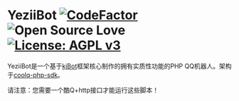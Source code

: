 # YeziiBot [![CodeFactor](https://www.codefactor.io/repository/github/lovelya72/yeziibot/badge)](https://www.codefactor.io/repository/github/lovelya72/yeziibot) ![Open Source Love](https://badges.frapsoft.com/os/v2/open-source.svg?v=102) [![License: AGPL v3](https://img.shields.io/badge/License-AGPL%20v3-blue.svg)](https://www.gnu.org/licenses/agpl-3.0)

YeziiBot是一个基于[kjBot](https://github.com/kj415j45/kjBot)框架核心制作的拥有实质性功能的PHP QQ机器人。架构于[coolq-php-sdk](https://github.com/kilingzhang/coolq-php-sdk)。

请注意：您需要一个酷Q+http接口才能运行这些脚本！
